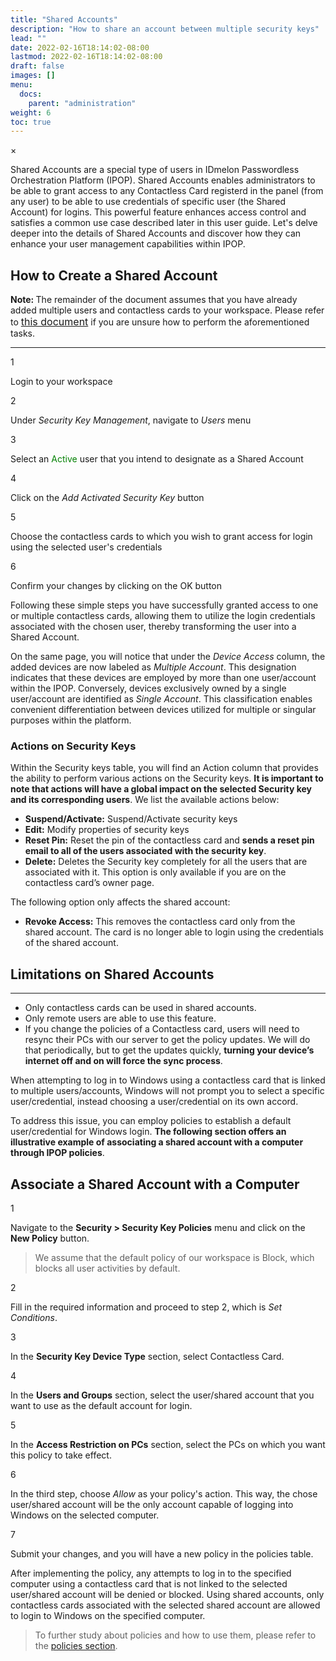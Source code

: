```yaml
---
title: "Shared Accounts"
description: "How to share an account between multiple security keys"
lead: ""
date: 2022-02-16T18:14:02-08:00
lastmod: 2022-02-16T18:14:02-08:00
draft: false
images: []
menu:
  docs:
    parent: "administration"
weight: 6
toc: true
---
```


<div id="_modal" class="modal">
  <span class="close">&times;</span>
  <img class="modal-content" id="img01">
</div>

Shared Accounts are a special type of users in IDmelon Passwordless Orchestration Platform (IPOP). Shared Accounts enables administrators to be able to grant access to any Contactless Card registerd in the panel (from any user) to be able to use credentials of specific user (the Shared Account) for logins. This powerful feature enhances access control and satisfies a common use case described later in this user guide. Let's delve deeper into the details of Shared Accounts and discover how they can enhance your user management capabilities within IPOP.

## How to Create a Shared Account

<p class="note-body"><span style="font-weight:bold;">Note: </span>The remainder of the document assumes that you have already added multiple users and contactless cards to your workspace. Please refer to <a href="https://docs.idmelon.com/docs/administration/enrollment/#contactless-card" style="font-size:16px;">this document</a> if you are unsure how to perform the aforementioned tasks.</p>

<hr class="hr-line">

<div class="step-row-container">
  <div class="step-column step-count-size">
    <p class="step-counter">1</p>
  </div>
  <div class="card-column">
    <div class="step-text" >
      <div class="card-body">
        <p style="margin-bottom: 0">Login to your workspace</p>
      </div>
    </div>
  </div>
</div>

<div class="step-row-container">
  <div class="step-column step-count-size">
    <p class="step-counter">2</p>
  </div>
  <div class="card-column">
    <div class="step-text" >
      <div class="card-body">
        <p style="margin-bottom: 0">Under <i>Security Key Management</i>, navigate to <i>Users</i> menu</p>
      </div>
    </div>
  </div>
</div>

<div class="step-row-container">
  <div class="step-column step-count-size">
    <p class="step-counter">3</p>
  </div>
  <div class="card-column">
    <div class="step-text" >
      <div class="card-body">
        <p style="margin-bottom: 0">Select an <span style="color: green">Active</span> user that you intend to designate as a Shared Account</p>
      </div>
    </div>
  </div>
</div>

<div class="step-row-container">
  <div class="step-column step-count-size">
    <p class="step-counter">4</p>
  </div>
  <div class="card-column">
    <div class="step-text" >
      <div class="card-body">
        <p style="margin-bottom: 0">Click on the <i>Add Activated Security Key</i> button</p>
      </div>
    </div>
  </div>
</div>

<div class="step-row-container">
  <div class="step-column step-count-size">
    <p class="step-counter">5</p>
  </div>
  <div class="card-column">
    <div class="step-text" >
      <div class="card-body">
        <p style="margin-bottom: 0">Choose the contactless cards to which you wish to grant access for login using the selected user's credentials</p>
      </div>
    </div>
  </div>
</div>

<div class="step-row-container">
  <div class="step-column step-count-size">
    <p class="step-counter">6</p>
  </div>
  <div class="card-column">
    <div class="step-text" >
      <div class="card-body">
        <p style="margin-bottom: 0">Confirm your changes by clicking on the OK button</p>
      </div>
    </div>
  </div>
</div>

Following these simple steps you have successfully granted access to one or multiple contactless cards, allowing them to utilize the login credentials associated with the chosen user, thereby transforming the user into a Shared Account.

On the same page, you will notice that under the _Device Access_ column, the added devices are now labeled as _Multiple Account_. This designation indicates that these devices are employed by more than one user/account within the IPOP. Conversely, devices exclusively owned by a single user/account are identified as _Single Account_. This classification enables convenient differentiation between devices utilized for multiple or singular purposes within the platform.

### Actions on Security Keys

Within the Security keys table, you will find an Action column that provides the ability to perform various actions on the Security keys. **It is important to note that actions will have a global impact on the selected Security key and its corresponding users**. We list the available actions below:

- **Suspend/Activate:** Suspend/Activate security keys
- **Edit:** Modify properties of security keys
- **Reset Pin:** Reset the pin of the contactless card and **sends a reset pin email to all of the users associated with the security key**.
- **Delete:** Deletes the Security key completely for all the users that are associated with it. This option is only available if you are on the contactless card’s owner page.

The following option only affects the shared account:

- **Revoke Access:** This removes the contactless card only from the shared account. The card is no longer able to login using the credentials of the shared account.

## Limitations on Shared Accounts

<hr class="hr-line">

- Only contactless cards can be used in shared accounts.
- Only remote users are able to use this feature.
- If you change the policies of a Contactless card, users will need to resync their PCs with our server to get the policy updates. We will do that periodically, but to get the updates quickly, **turning your device’s internet off and on will force the sync process**.

When attempting to log in to Windows using a contactless card that is linked to multiple users/accounts, Windows will not prompt you to select a specific user/credential, instead choosing a user/credential on its own accord.

To address this issue, you can employ policies to establish a default user/credential for Windows login. **The following section offers an illustrative example of associating a shared account with a computer through IPOP policies**.

## Associate a Shared Account with a Computer

<div class="step-row-container">
  <div class="step-column step-count-size">
    <p class="step-counter">1</p>
  </div>
  <div class="card-column">
    <div class="step-text" >
      <div class="card-body">
        <p style="margin-bottom: 0">Navigate to the <strong>Security > Security Key Policies</strong> menu and click on the <strong>New Policy</strong> button.</p>
      </div>
    </div>
  </div>
</div>

> We assume that the default policy of our workspace is Block, which blocks all user activities by default.

<div class="step-row-container">
  <div class="step-column step-count-size">
    <p class="step-counter">2</p>
  </div>
  <div class="card-column">
    <div class="step-text" >
      <div class="card-body">
        <p style="margin-bottom: 0">Fill in the required information and proceed to step 2, which is <i>Set Conditions</i>.</p>
      </div>
    </div>
  </div>
</div>

<div class="step-row-container">
  <div class="step-column step-count-size">
    <p class="step-counter">3</p>
  </div>
  <div class="card-column">
    <div class="step-text" >
      <div class="card-body">
        <p style="margin-bottom: 0">In the <strong>Security Key Device Type</strong> section, select Contactless Card.</p>
      </div>
    </div>
  </div>
</div>

<div class="step-row-container">
  <div class="step-column step-count-size">
    <p class="step-counter">4</p>
  </div>
  <div class="card-column">
    <div class="step-text" >
      <div class="card-body">
        <p style="margin-bottom: 0">In the <strong>Users and Groups</strong> section, select the user/shared account that you want to use as the default account for login.</p>
      </div>
    </div>
  </div>
</div>

<div class="step-row-container">
  <div class="step-column step-count-size">
    <p class="step-counter">5</p>
  </div>
  <div class="card-column">
    <div class="step-text" >
      <div class="card-body">
        <p style="margin-bottom: 0">In the <strong>Access Restriction on PCs</strong> section, select the PCs on which you want this policy to take effect.</p>
      </div>
    </div>
  </div>
</div>

<div class="step-row-container">
  <div class="step-column step-count-size">
    <p class="step-counter">6</p>
  </div>
  <div class="card-column">
    <div class="step-text" >
      <div class="card-body">
        <p style="margin-bottom: 0">In the third step, choose <i>Allow</i> as your policy's action. This way, the chose user/shared account will be the only account capable of logging into Windows on the selected computer.</p>
      </div>
    </div>
  </div>
</div>

<div class="step-row-container">
  <div class="step-column step-count-size">
    <p class="step-counter">7</p>
  </div>
  <div class="card-column">
    <div class="step-text" >
      <div class="card-body">
        <p style="margin-bottom: 0">Submit your changes, and you will have a new policy in the policies table.</p>
      </div>
    </div>
  </div>
</div>

After implementing the policy, any attempts to log in to the specified computer using a contactless card that is not linked to the selected user/shared account will be denied or blocked. Using shared accounts, only contactless cards associated with the selected shared account are allowed to login to Windows on the specified computer.

> To further study about policies and how to use them, please refer to the <a href="http://idmelon.com/docs/administration/skpolicy/">policies section</a>.
